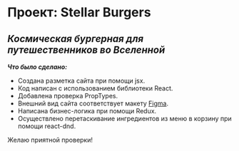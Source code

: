 # **Проект: Stellar Burgers**

## *Космическая бургерная для путешественников во Вселенной*

***Что было сделано:***
  * Создана разметка сайта при помощи jsx.
  * Код написан с использованием библиотеки React.
  * Добавлена проверка PropTypes.
  * Внешний вид сайта соответствует макету [Figma](https://www.figma.com/file/tLatiSwpQmOsE3nSReMmqN/React_Bootcamp_%D0%9F%D1%80%D0%BE%D0%B5%D0%BA%D1%82%D0%BD%D1%8B%D0%B5-%D0%B7%D0%B0%D0%B4%D0%B0%D1%87%D0%B8_external_link?type=design&node-id=0-1&mode=design "Ссылка на макет в Figma").
  * Написана бизнес-логика при помощи Redux.
  * Осуществлено перетаскивание ингредиентов из меню в корзину при помощи react-dnd.

Желаю приятной проверки!
